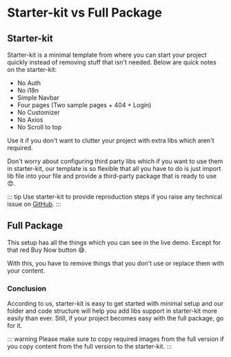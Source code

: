 # Starter-kit vs Full Package

## Starter-kit

Starter-kit is a minimal template from where you can start your project quickly instead of removing stuff that isn't needed. Below are quick notes on the starter-kit:

- No Auth
- No i18n
- Simple Navbar
- Four pages (Two sample pages + 404 + Login)
- No Customizer
- No Axios
- No Scroll to top

Use it if you don't want to clutter your project with extra libs which aren't required.

Don't worry about configuring third party libs which if you want to use them in starter-kit, our template is so flexible that all you have to do is just import lib file into your file and provide a third-party package that is ready to use 😍.

::: tip
Use starter-kit to provide reproduction steps if you raise any technical issue on [GitHub](/guide/getting-started/support.html).
:::

## Full Package

This setup has all the things which you can see in the live demo. Except for that red Buy Now button 😅.

With this, you have to remove things that you don't use or replace them with your content.

### Conclusion

According to us, starter-kit is easy to get started with minimal setup and our folder and code structure will help you add libs support in starter-kit more easily than ever. Still, if your project becomes easy with the full package, go for it.

::: warning
Please make sure to copy required images from the full version if you copy content from the full version to the starter-kit.
:::
